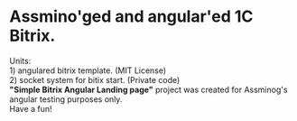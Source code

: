 # Аssmino'ged and angular'ed 1C Bitrix.<br/>
Units: <br/>
     1) angulared bitrix template. (MIT License)<br/>
     2) socket system for bitix start. (Private code)<br/>
<b>"Simple Bitrix Angular Landing page"</b> project was created for Assminog's angular testing purposes only.<br/>
Have a fun!<br/>
